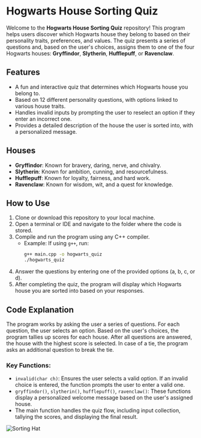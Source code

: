 # Hogwarts House Sorting Quiz

Welcome to the **Hogwarts House Sorting Quiz** repository! This program helps users discover which Hogwarts house they belong to based on their personality traits, preferences, and values. The quiz presents a series of questions and, based on the user's choices, assigns them to one of the four Hogwarts houses: **Gryffindor**, **Slytherin**, **Hufflepuff**, or **Ravenclaw**.

## Features
- A fun and interactive quiz that determines which Hogwarts house you belong to.
- Based on 12 different personality questions, with options linked to various house traits.
- Handles invalid inputs by prompting the user to reselect an option if they enter an incorrect one.
- Provides a detailed description of the house the user is sorted into, with a personalized message.

## Houses
- **Gryffindor**: Known for bravery, daring, nerve, and chivalry.
- **Slytherin**: Known for ambition, cunning, and resourcefulness.
- **Hufflepuff**: Known for loyalty, fairness, and hard work.
- **Ravenclaw**: Known for wisdom, wit, and a quest for knowledge.

## How to Use
1. Clone or download this repository to your local machine.
2. Open a terminal or IDE and navigate to the folder where the code is stored.
3. Compile and run the program using any C++ compiler.
   - Example: If using `g++`, run:
     ```bash
     g++ main.cpp -o hogwarts_quiz
     ./hogwarts_quiz
     ```
4. Answer the questions by entering one of the provided options (a, b, c, or d).
5. After completing the quiz, the program will display which Hogwarts house you are sorted into based on your responses.

## Code Explanation
The program works by asking the user a series of questions. For each question, the user selects an option. Based on the user's choices, the program tallies up scores for each house. After all questions are answered, the house with the highest score is selected. In case of a tie, the program asks an additional question to break the tie.

### Key Functions:
- `invalid(char ch)`: Ensures the user selects a valid option. If an invalid choice is entered, the function prompts the user to enter a valid one.
- `gryffindor()`, `slytherin()`, `hufflepuff()`, `ravenclaw()`: These functions display a personalized welcome message based on the user's assigned house.
- The main function handles the quiz flow, including input collection, tallying the scores, and displaying the final result.

<!DOCTYPE html>
<html>
<body>

<img src="file:///Users/_kodiko_/Downloads/Hat.jpg" alt="Sorting Hat">


</body>

</html>
